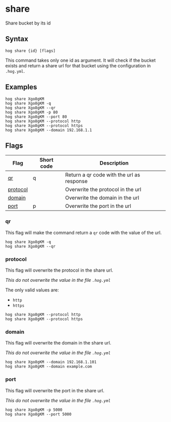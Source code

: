 share
==========

Share bucket by its id

## Syntax
```
hog share {id} [flags]
```

This command takes only one id as argument. It will check if the bucket exists and return a share url for that bucket 
using the configuration in `.hog.yml`.

## Examples

```
hog share Xgo8gKM
hog share Xgo8gKM -q
hog share Xgo8gKM --qr
hog share Xgo8gKM -p 80
hog share Xgo8gKM --port 80
hog share Xgo8gKM --protocol http
hog share Xgo8gKM --protocol https
hog share Xgo8gKM --domain 192.168.1.1
```

## Flags
| Flag                   | Short code | Description                               | 
| -------                | ------     | -------                                   | 
| [qr](#qr)              | q          | Return a qr code with the url as response |
| [protocol](#protocol)  |            | Overwrite the protocol in the url         |
| [domain](#domain)      |            | Overwrite the domain in the url           |
| [port](#port)          | p          | Overwrite the port in the url             |

### qr

This flag will make the command return a `qr` code with the value of the url.

```
hog share Xgo8gKM -q
hog share Xgo8gKM --qr
```

### protocol

This flag will overwrite the protocol in the share url. 

_This do not overwrite the value in the file `.hog.yml`_

The only valid values are:
- `http`
- `https`

```
hog share Xgo8gKM --protocol http
hog share Xgo8gKM --protocol https
```

### domain

This flag will overwrite the domain in the share url. 

_This do not overwrite the value in the file `.hog.yml`_

```
hog share Xgo8gKM --domain 192.168.1.101
hog share Xgo8gKM --domain example.com
```

### port

This flag will overwrite the port in the share url. 

_This do not overwrite the value in the file `.hog.yml`_

```
hog share Xgo8gKM -p 5000
hog share Xgo8gKM --port 5000
```